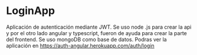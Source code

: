 # LoginApp
Aplicación de autenticación mediante JWT. Se uso node .js para crear la api y por el otro lado angular y typescript, fueron de ayuda para crear la parte del frontend. Se uso mongoDB como base de datos. Podras ver la aplicación en https://auth-angular.herokuapp.com/auth/login
